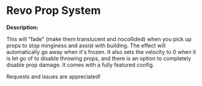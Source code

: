 # Revo Prop System

**Description:**

This will "fade" (make them translucent and nocollided) when you pick up props to stop minginess and assist with building. The effect will automatically go away when it's frozen. It also sets the velocity to 0 when it is let go of to disable throwing props, and there is an option to completely disable prop damage. It comes with a fully featured config.

Requests and issues are appreciated!
